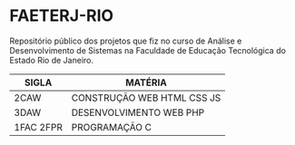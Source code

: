 # FAETERJ-RIO
Repositório público dos projetos que fiz no curso de Análise e Desenvolvimento de Sistemas na Faculdade de Educação Tecnológica do Estado Rio de Janeiro.

| SIGLA | MATÉRIA 
| --- | --- |
|2CAW | CONSTRUÇÃO WEB HTML CSS JS
|3DAW | DESENVOLVIMENTO WEB PHP
|1FAC 2FPR | PROGRAMAÇÃO C



